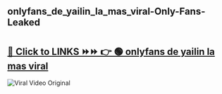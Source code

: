 
 ## onlyfans_de_yailin_la_mas_viral-Only-Fans-Leaked

# <h2><a href="https://clipsfans.com/onlyfans_de_yailin_la_mas_viral&ref=git">🔗 Click to LINKS ⏩⏩ 👉 🟢 onlyfans de yailin la mas viral </a></h2>

<a href="https://clipsfans.com/onlyfans_de_yailin_la_mas_viral&ref=git" rel="nofollow" data-target="animated-image.originalLink"><img src="https://i.ibb.co.com/xMMVF88/686577567.gif" alt="Viral Video Original" style="max-width: 100%; display: inline-block;" data-target="animated-image.originalImage"></a>
